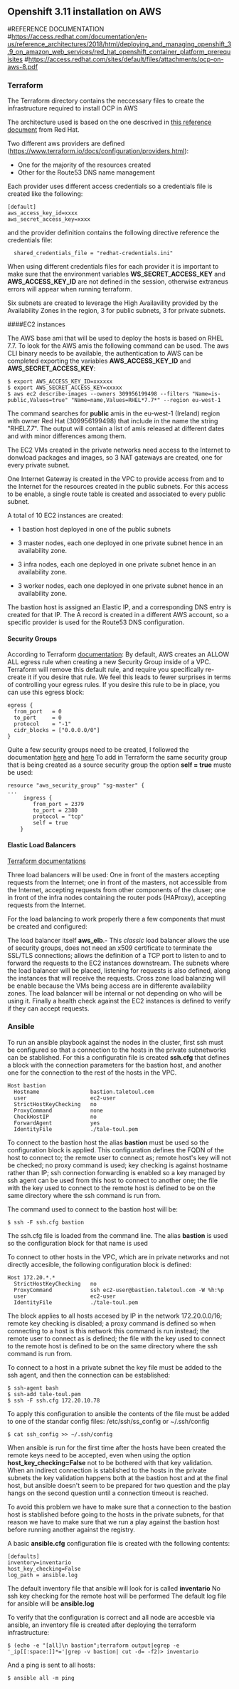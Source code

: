 ## Openshift 3.11 installation on AWS

#REFERENCE DOCUMENTATION
#https://access.redhat.com/documentation/en-us/reference_architectures/2018/html/deploying_and_managing_openshift_3.9_on_amazon_web_services/red_hat_openshift_container_platform_prerequisites
#https://access.redhat.com/sites/default/files/attachments/ocp-on-aws-8.pdf

### Terraform

The Terraform directory contains the neccessary files to create the infrastructure required to install OCP in AWS

The architecture used is based on the one descrived in [this reference document](https://access.redhat.com/sites/default/files/attachments/ocp-on-aws-8.pdf) from Red Hat.

Two different aws providers are defined (https://www.terraform.io/docs/configuration/providers.html): 

* One for the majority of the resources created
* Other for the Route53 DNS name management

Each provider uses different access credentials so a credentials file is created like the following:

```
[default]
aws_access_key_id=xxxx
aws_secret_access_key=xxxx
```
and the provider definition contains the following directive reference the credentials file:

```
  shared_credentials_file = "redhat-credentials.ini"
```

When using different credentials files for each provider it is important to make sure that the environment variables **WS_SECRET_ACCESS_KEY** and **AWS_ACCESS_KEY_ID** are not defined in the session, otherwise extraneus errors will appear when running terraform.

Six subnets are created to leverage the High Availavility provided by the Availability Zones in the region, 3 for public subnets, 3 for private subnets.

####EC2 instances

The AWS base ami that will be used to deploy the hosts is based on RHEL 7.7.
To look for the AWS amis the following command can be used.  The aws CLI binary needs to be available, the authentication to AWS can be completed exporting the variables **AWS_ACCESS_KEY_ID** and **AWS_SECRET_ACCESS_KEY**:

```
$ export AWS_ACCESS_KEY_ID=xxxxxx
$ export AWS_SECRET_ACCESS_KEY=xxxxx
$ aws ec2 describe-images --owners 309956199498 --filters "Name=is-public,Values=true" "Name=name,Values=RHEL*7.7*" --region eu-west-1
```
The command searches for **public** amis in the eu-west-1 (Ireland) region with owner Red Hat (309956199498) that include in the name the string "RHEL*7.7*".  The output will contain a list of amis released at different dates and with minor differences among them.

The EC2 VMs created in the private networks need access to the Internet to donwload packages and images, so 3 NAT gateways are created, one for every private subnet.

One Internet Gateway is created in the VPC to provide access from and to the Internet for the resources created in the public subnets. For this access to be enable, a single route table is created and associated to every public subnet.

A total of 10 EC2 instances are created:

* 1 bastion host deployed in one of the public subnets

* 3 master nodes, each one deployed in one private subnet hence in an availability zone.

* 3 infra nodes, each one deployed in one private subnet hence in an availability zone.

* 3 worker nodes, each one deployed in one private subnet hence in an availability zone.

The bastion host is assigned an Elastic IP, and a corresponding DNS entry is created for that IP.  The A record is created in a different AWS account, so a specific provider is used for the Route53 DNS configuration.

#### Security Groups

According to Terraform [documentation](https://www.terraform.io/docs/providers/aws/r/security_group.html):
By default, AWS creates an ALLOW ALL egress rule when creating a new Security Group inside of a VPC. Terraform will remove this default rule, and require you specifically re-create it if you desire that rule. We feel this leads to fewer surprises in terms of controlling your egress rules. If you desire this rule to be in place, you can use this egress block:

```
egress {
  from_port   = 0
  to_port     = 0
  protocol    = "-1"
  cidr_blocks = ["0.0.0.0/0"]
}
```

Quite a few security groups need to be created, I followed the documentation [here](https://docs.openshift.com/container-platform/3.11/install/prerequisites.html#required-ports) and [here](https://access.redhat.com/documentation/en-us/reference_architectures/2018/html/deploying_and_managing_openshift_3.9_on_amazon_web_services/red_hat_openshift_container_platform_prerequisites)
To add in Terraform the same security group that is being created as a source security group the option **self = true** muste be used:

```
resource "aws_security_group" "sg-master" {
...
     ingress {
        from_port = 2379
        to_port = 2380
        protocol = "tcp"
        self = true
    }
```

#### Elastic Load Balancers

[Terraform documentations](https://www.terraform.io/docs/providers/aws/r/lb.html)

Three load balancers will be used: One in front of the masters accepting requests from the Internet; one in front of the masters, not accessible from the Internet, accepting requests from other components of the cluser; one in front of the infra nodes containing the router pods (HAProxy), accepting requests from the Internet. 

For the load balancing to work properly there a few components that must be created and configured:

The load balancer itself **aws_elb**.- This _classic_ load balancer allows the use of security groups, does not need an x509 certificate to terminate the SSL/TLS connections; allows the definition of a TCP port to listen to and to forward the requests to the EC2 instances downstream.  The subnets where the load balancer will be placed, listening for requests is also defined, along the instances that will receive the requests. Cross zone load balanzing will be enable because the VMs being access are in differente availability zones. The load balancer will be internal or not depending on who will be using it.  Finally a health check against the EC2 instances is defined to verify if they can accept requests.

### Ansible

To run an ansible playbook against the nodes in the cluster, first ssh must be configured so that a connection to the hosts in the private subnetworks can be stablished. For this a configuratin file is created **ssh.cfg** that defines a block with the connection parameters for the bastion host, and another one for the connection to the rest of the hosts in the VPC.

```
Host bastion
  Hostname                bastion.taletoul.com
  user                    ec2-user
  StrictHostKeyChecking   no
  ProxyCommand            none
  CheckHostIP             no
  ForwardAgent            yes
  IdentityFile            ./tale-toul.pem
```

To connect to the bastion host the alias **bastion** must be used so the configuration block is applied.  This configuration defines the FQDN of the host to connect to; the remote user to connect as; remote host's key will not be checked; no proxy command is used; key checking is against hostname rather than IP; ssh connection forwarding is enabled so a key managed by ssh agent can be used from this host to connect to another one; the file with the key used to connect to the remote host is defined to be on the same directory where the ssh command is run from.

The command used to connect to the bastion host will be:

```
$ ssh -F ssh.cfg bastion
```
The ssh.cfg file is loaded from the command line.
The alias **bastion** is used so the configuration block for that name is used 

To connect to other hosts in the VPC, which are in private networks and not directly accesible, the following configuration block is defined:

```
Host 172.20.*.*
  StrictHostKeyChecking   no
  ProxyCommand            ssh ec2-user@bastion.taletoul.com -W %h:%p
  user                    ec2-user
  IdentityFile            ./tale-toul.pem
```
The block applies to all hosts accesed by IP in the network 172.20.0.0/16; remote key checking is disabled; a proxy command is defined so when connecting to a host is this network this command is run instead; the remote user to connect as is defined; the file with the key used to connect to the remote host is defined to be on the same directory where the ssh command is run from.

To connect to a host in a private subnet the key file must be added to the ssh agent, and then the connection can be established:

```
$ ssh-agent bash
$ ssh-add tale-toul.pem
$ ssh -F ssh.cfg 172.20.10.78
```

To apply this configuration to ansible the contents of the file must be added to one of the standar config files: /etc/ssh/ss_config or ~/.ssh/config

```
$ cat ssh_config >> ~/.ssh/config
```

When ansible is run for the first time after the hosts have been created the remote keys need to be accepted, even when using the option **host_key_checking=False** not to be bothered with that key validation.  When an indirect connection is stablished to the hosts in the private subnets the key validation happens both at the bastion host and at the final host, but ansible doesn't seem to be prepared for two question and the play hangs on the second question until a connection timeout is reached.

To avoid this problem we have to make sure that a connection to the bastion host is stablished before going to the hosts in the private subnets, for that reason we have to make sure that we run a play against the bastion host before running another against the registry.

A basic **ansible.cfg** configuration file is created with the following contents:

```
[defaults]
inventory=inventario
host_key_checking=False
log_path = ansible.log
```
The default inventory file that ansible will look for is called **inventario**
No ssh key checking for the remote host will be performed
The default log file for ansible will be **ansible.log**

To verify that the configuration is correct and all node are accesble via ansible, an inventory file is created after deploying the terraform infrastructure:

```
$ (echo -e "[all]\n bastion";terraform output|egrep -e '_ip[[:space:]]*='|grep -v bastion| cut -d= -f2)> inventario
```

And a ping is sent to all hosts:

```
$ ansible all -m ping 
```
